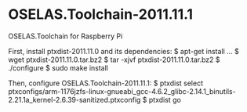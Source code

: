 OSELAS.Toolchain-2011.11.1
==========================

OSELAS.Toolchain for Raspberry Pi

First, install ptxdist-2011.11.0 and its dependencies:
$ apt-get install ...
$ wget ptxdist-2011.11.0.tar.bz2
$ tar -xjvf ptxdist-2011.11.0.tar.bz2
$ ./configure
$ sudo make install

Then, configure OSELAS.Toolchain-2011.11.1:
$ ptxdist select ptxconfigs/arm-1176jzfs-linux-gnueabi_gcc-4.6.2_glibc-2.14.1_binutils-2.21.1a_kernel-2.6.39-sanitized.ptxconfig
$ ptxdist go
